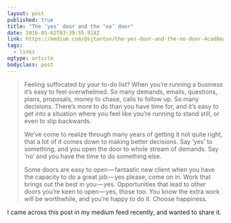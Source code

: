 ```yaml
---
layout: post 
published: true 
title: "The ‘yes’ door and the ‘no’ door" 
date: 2016-05-02T03:39:55.918Z 
link: https://medium.com/@sjtanton/the-yes-door-and-the-no-door-4cad8eac5494#.80n2fqf4i 
tags:
  - links
ogtype: article 
bodyclass: post 
---
```


> Feeling suffocated by your to-do list? When you’re running a business it’s easy to feel overwhelmed. So many demands, emails, questions, plans, proposals, money to chase, calls to follow up. So many decisions. There’s more to do than you have time for, and it’s easy to get into a situation where you feel like you’re running to stand still, or even to slip backwards.
> 
> We’ve come to realize through many years of getting it not quite right, that a lot of it comes down to making better decisions. Say ‘yes’ to something, and you open the door to whole stream of demands. Say ‘no’ and you have the time to do something else.
> 
> Some doors are easy to open — fantastic new client when you have the capacity to do a great job — yes please, come on in. Work that brings out the best in you — yes. Opportunities that lead to other doors you’re keen to open — yes, those too. You know the extra work will be worthwhile, and you’re happy to do it. Choose happiness.

I came across this post in my medium feed recently, and wanted to share it.